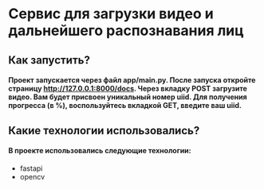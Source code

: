 # Сервис для загрузки видео и дальнейшего распознавания лиц

## Как запустить?

#### Проект запускается через файл app/main.py. После запуска откройте страницу http://127.0.0.1:8000/docs. Через вкладку POST загрузите видео. Вам будет присвоен уникальный номер uiid. Для получения прогресса (в %), воспользуйтесь вкладкой GET, введите ваш uiid.

## Какие технологии использовались?

#### В проекте использовались следующие технологии:
* fastapi
* opencv
